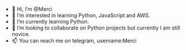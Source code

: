 - 👋 Hi, I’m @Merci
- 👀 I’m interested in learning Python, JavaScript and AWS.
- 🌱 I’m currently learning Python.
- 💞️ I’m looking to collaborate on Python projects but currently I am still novice.
- 📫 You can reach me on telegram, username:Merci

<!---
PrrJohson/PrrJohson is a ✨ special ✨ repository because its `README.md` (this file) appears on your GitHub profile.
You can click the Preview link to take a look at your changes.
--->
